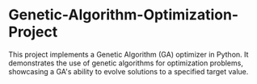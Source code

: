 # Genetic-Algorithm-Optimization-Project
This project implements a Genetic Algorithm (GA) optimizer in Python. It demonstrates the use of genetic algorithms for optimization problems, showcasing a GA's ability to evolve solutions to a specified target value.
